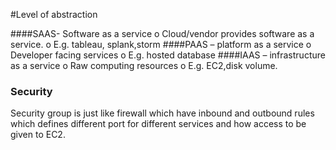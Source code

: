 #Level  of abstraction 

####SAAS- Software as a service
        o	 Cloud/vendor provides software as a service.
        o	E.g. tableau, splank,storm
####PAAS – platform as a service
        o	Developer facing services
        o	E.g. hosted database
####IAAS – infrastructure as a service
        o	Raw computing resources
        o	E.g. EC2,disk volume.
        
### Security        

Security group is just like firewall which have inbound and outbound rules 
which defines different port for different services and how access to be given to EC2.

